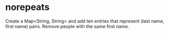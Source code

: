 # norepeats
Create a Map&lt;String, String> and add ten entries that represent (last name, first name) pairs. Remove people with the same first name.
